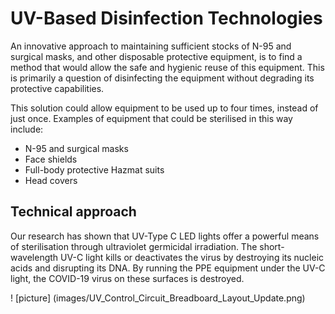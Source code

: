 # UV-Based Disinfection Technologies 

An innovative approach to maintaining sufficient stocks of N-95 and surgical masks, and other disposable protective equipment, is to find a method that would allow the safe and hygienic reuse of this equipment. This is primarily a question of disinfecting the equipment without degrading its protective capabilities.

This solution could allow equipment to be used up to four times, instead of just once. Examples of equipment that could be sterilised in this way include:

* N-95 and surgical masks
* Face shields
* Full-body protective Hazmat suits
* Head covers

Technical approach
---------------------

Our research has shown that UV-Type C LED lights offer a powerful means of sterilisation through ultraviolet germicidal irradiation. The short-wavelength UV-C light kills or deactivates the virus by destroying its nucleic acids and disrupting its DNA. By running the PPE equipment under the UV-C light, the COVID-19 virus on these surfaces is destroyed.


! [picture] (images/UV_Control_Circuit_Breadboard_Layout_Update.png)
